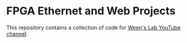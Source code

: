 # FPGA Ethernet and Web Projects

This repository contains a collection of code for [Ween's Lab YouTube channel](https://www.youtube.com/@weenslab).
